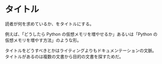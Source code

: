 # タイトル

読者が何を求めているか、をタイトルにする。

例えば、「どうしたら Python の仮想メモリを増やせるか」あるいは「Python の仮想メモリを増やす方法」のような形。

タイトルをどうすべきとかはライティングよりもドキュメンテーションの文脈。
タイトルがあるのは複数の文書から目的の文書を探すためだ。
